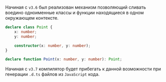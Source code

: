 Начиная с `v3.6` был реализован механизм позволяющий сливать воедино одноименные классы и функции находящиеся в одном окружающем контексте.

~~~~~typescript
declare class Point {
    x: number;
    y: number;

    constructor(x: number, y: number);
}

declare function Point(x: number, y: number): Point;
~~~~~

Начиная с `v3.7` компилятор будет прибегать к данной возможности при генерации `.d.ts` файлов из `JavaScript` кода.
